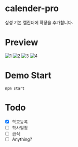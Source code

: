 # calender-pro
삼성 기본 캘린더에 확장을 추가합니다.

# Preview
<img alt="1" src="https://github.com/joon-102/calender-pro/blob/main/Preview/Preview1.jpg">
<img alt="2" src="https://github.com/joon-102/calender-pro/blob/main/Preview/Preview2.jpg">
<img alt="3" src="https://github.com/joon-102/calender-pro/blob/main/Preview/Preview3.jpg">
<img alt="4" src="https://github.com/joon-102/calender-pro/blob/main/Preview/Preview4.jpg">

# Demo Start
```shell
npm start
```
# Todo
- [X] 학교등록
- [ ] 학사일정
- [ ] 급식
- [ ] Anything?
